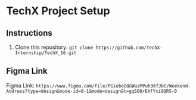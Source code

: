 # TechX Project Setup

## Instructions

1. Clone this repository: `git clone https://github.com/TechX-Internship/TechX_16.git`
## Figma Link

Figma Link: `https://www.figma.com/file/PGiebeOQGWuzMPuh36fJbS/Weekend-Address?type=design&node-id=0-1&mode=design&t=gqSO6rEXfYxi0QRS-0`